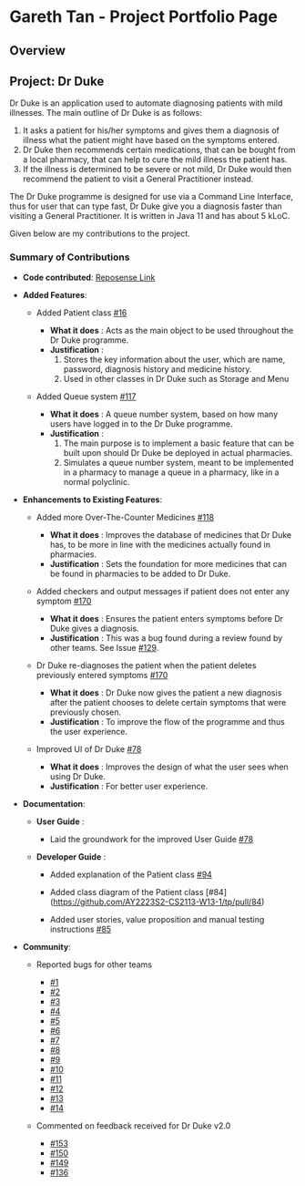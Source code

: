 [comment]: <> (//@@author Geeeetyx)

# Gareth Tan - Project Portfolio Page

## Overview

## Project: Dr Duke

Dr Duke is an application used to automate diagnosing patients with mild illnesses.
The main outline of Dr Duke is as follows:

1. It asks a patient for his/her symptoms and gives them a diagnosis of illness what the patient might have based on the
   symptoms entered.
2. Dr Duke then recommends certain medications, that can be bought from a local pharmacy, that can help to cure the mild
   illness the patient has.
3. If the illness is determined to be severe or not mild, Dr Duke would then recommend the patient to visit a General
   Practitioner instead.

The Dr Duke programme is designed for use via a Command Line Interface, thus for user that can type fast, Dr Duke give
you a diagnosis faster than visiting a General Practitioner.
It is written in Java 11 and has about 5 kLoC.

Given below are my contributions to the project.

### Summary of Contributions

* **Code contributed**:
  [Reposense Link](https://nus-cs2113-ay2223s2.github.io/tp-dashboard/?search=geeeetyx&breakdown=true)

* **Added Features**:
    * Added Patient class [#16](https://github.com/AY2223S2-CS2113-W13-1/tp/pull/16)
        * **What it does**  : Acts as the main object to be used throughout the Dr Duke programme.
        * **Justification** :
            1. Stores the key information about the user, which are name, password, diagnosis history and medicine
               history.
            2. Used in other classes in Dr Duke such as Storage and Menu

    * Added Queue system [#117](https://github.com/AY2223S2-CS2113-W13-1/tp/pull/117)
        * **What it does**  : A queue number system, based on how many users have logged in to the Dr Duke programme.
        * **Justification** :
            1. The main purpose is to implement a basic feature that can be built upon should Dr Duke be deployed in
               actual pharmacies.
            2. Simulates a queue number system, meant to be implemented in a pharmacy to manage a queue in a pharmacy,
               like in a normal polyclinic.

* **Enhancements to Existing Features**:
    * Added more Over-The-Counter Medicines [#118](https://github.com/AY2223S2-CS2113-W13-1/tp/pull/118)
        * **What it does**  : Improves the database of medicines that Dr Duke has, to be more in line with the medicines
          actually found in pharmacies.
        * **Justification** : Sets the foundation for more medicines that can be found in pharmacies to be added to Dr
          Duke.

    * Added checkers and output messages if patient does not enter any
      symptom [#170](https://github.com/AY2223S2-CS2113-W13-1/tp/pull/170)
        * **What it does**  : Ensures the patient enters symptoms before Dr Duke gives a diagnosis.
        * **Justification** : This was a bug found during a review found by other teams. See
          Issue [#129](https://github.com/AY2223S2-CS2113-W13-1/tp/issues/129).

    * Dr Duke re-diagnoses the patient when the patient deletes previously entered
      symptoms [#170](https://github.com/AY2223S2-CS2113-W13-1/tp/pull/170)
        * **What it does**  : Dr Duke now gives the patient a new diagnosis after the patient chooses to delete certain
          symptoms that were previously chosen.
        * **Justification** : To improve the flow of the programme and thus the user experience.

    * Improved UI of Dr Duke [#78](https://github.com/AY2223S2-CS2113-W13-1/tp/pull/78)
        * **What it does**  : Improves the design of what the user sees when using Dr Duke.
        * **Justification** : For better user experience.

* **Documentation**:
    * **User Guide** :
        * Laid the groundwork for the improved User Guide [#78](https://github.com/AY2223S2-CS2113-W13-1/tp/pull/78)

    * **Developer Guide** :
        * Added explanation of the Patient class [#94](https://github.com/AY2223S2-CS2113-W13-1/tp/pull/94)

        * Added class diagram of the Patient class [#84] (https://github.com/AY2223S2-CS2113-W13-1/tp/pull/84)

        * Added user stories, value proposition and manual testing
          instructions [#85](https://github.com/AY2223S2-CS2113-W13-1/tp/pull/85)

* **Community**:
    * Reported bugs for other teams
        * [#1](https://github.com/Geeeetyx/ped/issues/1)
        * [#2](https://github.com/Geeeetyx/ped/issues/2)
        * [#3](https://github.com/Geeeetyx/ped/issues/3)
        * [#4](https://github.com/Geeeetyx/ped/issues/4)
        * [#5](https://github.com/Geeeetyx/ped/issues/5)
        * [#6](https://github.com/Geeeetyx/ped/issues/6)
        * [#7](https://github.com/Geeeetyx/ped/issues/7)
        * [#8](https://github.com/Geeeetyx/ped/issues/8)
        * [#9](https://github.com/Geeeetyx/ped/issues/9)
        * [#10](https://github.com/Geeeetyx/ped/issues/10)
        * [#11](https://github.com/Geeeetyx/ped/issues/11)
        * [#12](https://github.com/Geeeetyx/ped/issues/12)
        * [#13](https://github.com/Geeeetyx/ped/issues/13)
        * [#14](https://github.com/Geeeetyx/ped/issues/14)

    * Commented on feedback received for Dr Duke v2.0
        * [#153](https://github.com/AY2223S2-CS2113-W13-1/tp/issues/153)
        * [#150](https://github.com/AY2223S2-CS2113-W13-1/tp/issues/150)
        * [#149](https://github.com/AY2223S2-CS2113-W13-1/tp/issues/149)
        * [#136](https://github.com/AY2223S2-CS2113-W13-1/tp/issues/136)
